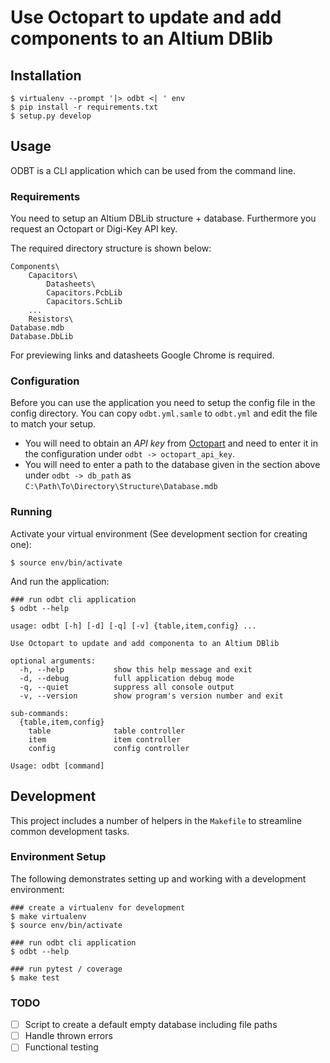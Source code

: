 # Use Octopart to update and add components to an Altium DBlib

## Installation

```
$ virtualenv --prompt '|> odbt <| ' env
$ pip install -r requirements.txt
$ setup.py develop
```

## Usage
ODBT is a CLI application which can be used from the command line.

### Requirements
You need to setup an Altium DBLib structure + database. Furthermore you request an Octopart or Digi-Key API key.

The required directory structure is shown below:

```
Components\
    Capacitors\
        Datasheets\
        Capacitors.PcbLib
        Capacitors.SchLib
    ...
    Resistors\
Database.mdb
Database.DbLib
```

For previewing links and datasheets Google Chrome is required.

### Configuration
 Before you can use the application you need to setup the config file in the config directory. 
 You can copy ``odbt.yml.samle`` to ``odbt.yml`` and edit the file to match your setup.
 
- You will need to obtain an *API key* from [Octopart](https://octopart.com/api/register) and need to enter it 
in the configuration under ``odbt -> octopart_api_key``.
- You will need to enter a path to the database given in the section above under ``odbt -> db_path``
as ``C:\Path\To\Directory\Structure\Database.mdb``

### Running
Activate your virtual environment (See development section for creating one):
```
$ source env/bin/activate
```

And run the application:
```
### run odbt cli application
$ odbt --help

usage: odbt [-h] [-d] [-q] [-v] {table,item,config} ...

Use Octopart to update and add componenta to an Altium DBlib

optional arguments:
  -h, --help           show this help message and exit
  -d, --debug          full application debug mode
  -q, --quiet          suppress all console output
  -v, --version        show program's version number and exit

sub-commands:
  {table,item,config}
    table              table controller
    item               item controller
    config             config controller

Usage: odbt [command]

```

## Development

This project includes a number of helpers in the `Makefile` to streamline common development tasks.

### Environment Setup

The following demonstrates setting up and working with a development environment:

```
### create a virtualenv for development
$ make virtualenv
$ source env/bin/activate

### run odbt cli application
$ odbt --help

### run pytest / coverage
$ make test
```

### TODO
- [ ] Script to create a default empty database including file paths
- [ ] Handle thrown errors
- [ ] Functional testing
